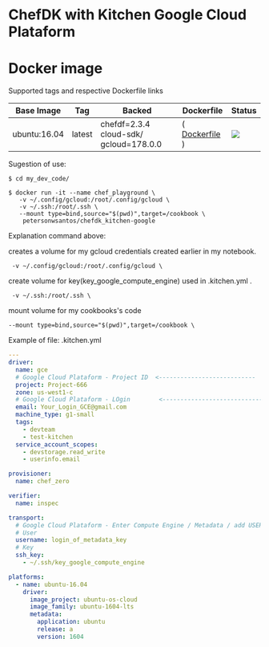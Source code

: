 # ChefDK with Kitchen Google Cloud Plataform

#  Docker image

Supported tags and respective Dockerfile links

Base Image    |     Tag     |  Backed |  Dockerfile      |  Status
------------|-------------|--------|------------------|-------------------------------------
ubuntu:16.04   | latest      |  chefdf=2.3.4  cloud-sdk/ gcloud=178.0.0 |( [ Dockerfile ](https://github.com/petersonwsantos/chefdk_kitchen-google/blob/master/Dockerfile) ) | [![](https://images.microbadger.com/badges/image/petersonwsantos/chefdk_kitchen-google.svg)](https://microbadger.com/images/petersonwsantos/chefdk_kitchen-google "Get your own image badge on microbadger.com")



Sugestion of use: 
```
$ cd my_dev_code/

$ docker run -it --name chef_playground \
   -v ~/.config/gcloud:/root/.config/gcloud \
   -v ~/.ssh:/root/.ssh \
   --mount type=bind,source="$(pwd)",target=/cookbook \
    petersonwsantos/chefdk_kitchen-google
```
Explanation command above:


creates a volume for my gcloud credentials created earlier in my notebook.
```
 -v ~/.config/gcloud:/root/.config/gcloud \
```
create volume for key(key_google_compute_engine) used in .kitchen.yml .
```
 -v ~/.ssh:/root/.ssh \
```
mount volume for my cookbooks's code    
```
--mount type=bind,source="$(pwd)",target=/cookbook \
```



Example of file:  .kitchen.yml

```yaml 
---
driver:
  name: gce
  # Google Cloud Plataform - Project ID  <---------------------------
  project: Project-666
  zone: us-west1-c
  # Google Cloud Plataform - LOgin        <----------------------------
  email: Your_Login_GCE@gmail.com
  machine_type: g1-small
  tags:
    - devteam
    - test-kitchen
  service_account_scopes:
    - devstorage.read_write
    - userinfo.email

provisioner:
  name: chef_zero

verifier:
  name: inspec

transport:
  # Google Cloud Plataform - Enter Compute Engine / Metadata / add USER and SSH KEY    <------------------------------------
  # User
  username: login_of_metadata_key
  # Key 
  ssh_key:
    - ~/.ssh/key_google_compute_engine

platforms:
  - name: ubuntu-16.04
    driver:
      image_project: ubuntu-os-cloud
      image_family: ubuntu-1604-lts
      metadata:
        application: ubuntu
        release: a
        version: 1604


```

